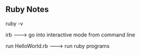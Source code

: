 Ruby Notes
-----------

ruby -v

irb    ---> go into interactive mode from command line

run HelloWorld.rb   ---> run ruby programs